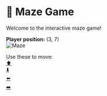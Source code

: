 # 🧩 Maze Game  
Welcome to the interactive maze game!

**Player position:** (3, 7)  
![Maze](https://recognize-instructor-criteria-other.trycloudflare.com/images/pos_3_7.png?t=1760503418980)

Use these to move:  
[⬆️](https://recognize-instructor-criteria-other.trycloudflare.com/move/3_7_w)  
[⬇️](https://recognize-instructor-criteria-other.trycloudflare.com/move/3_7_s)  
[⬅️](https://recognize-instructor-criteria-other.trycloudflare.com/move/3_7_a)  
[➡️](https://recognize-instructor-criteria-other.trycloudflare.com/move/3_7_d)
